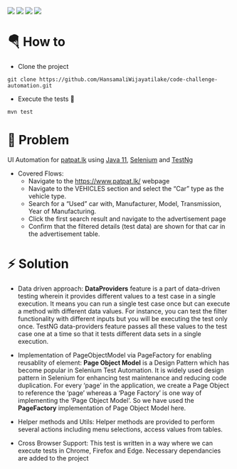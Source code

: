 ![](https://img.shields.io/github/languages/top/hansamaliWijayatilake/code-challenge-automation) ![](https://badgen.net/github/status/micromatch/micromatch) ![](https://img.shields.io/hackage-deps/v/selenium?style=plastic) ![](https://img.shields.io/cirrus/github/flutter/cocoon?style=plastic) 

# :parachute: How to
* Clone the project
```git
git clone https://github.com/HansamaliWijayatilake/code-challenge-automation.git
```
* Execute the tests :raised_hands: 
```maven
mvn test
```

# :tada: Problem
UI Automation for [patpat.lk](https://www.patpat.lk/) using [Java 11](https://www.oracle.com/java/technologies/javase-jdk11-downloads.html), [Selenium](https://mvnrepository.com/artifact/org.seleniumhq.selenium/selenium-java) and [TestNg](https://mvnrepository.com/artifact/org.testng/testng)
* Covered Flows:
  * Navigate to the https://www.patpat.lk/ webpage 
  * Navigate to the VEHICLES section and select the “Car” type as the vehicle type.
  * Search for a “Used” car with, Manufacturer, Model, Transmission, Year of Manufacturing.
  * Click the first search result and navigate to the advertisement page
  * Confirm that the filtered details (test data) are shown for that car in the advertisement table.

# :zap: Solution
* Data driven approach: **DataProviders** feature is a part of data-driven testing wherein it provides different values to a test case in a single execution. 
It means you can run a single test case once but can execute a method with different data values. 
For instance, you can test the filter functionality with different inputs but you will be executing the test only once. 
TestNG data-providers feature passes all these values to the test case one at a time so that it tests different data sets in a single execution.

* Implementation of PageObjectModel via PageFactory for enabling reusablity of element: **Page Object Model** is a Design Pattern which has become popular in 
Selenium Test Automation. It is widely used design pattern in Selenium for enhancing test maintenance and reducing code duplication.
For every ‘page’ in the application, we create a Page Object to reference the ‘page’ whereas a ‘Page Factory’ is one way of implementing the ‘Page Object Model’. 
So we have used the **PageFactory** implementation of Page Object Model here.

* Helper methods and Utils: Helper methods are provided to perform several actions including menu selections, access values from tables. 

* Cross Browser Support: This test is written in a way where we can execute tests in Chrome, Firefox and Edge. Necessary dependancies are added to the project
